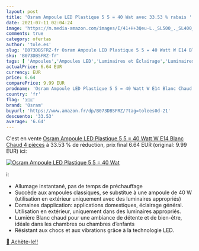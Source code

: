 ```yaml
---
layout: post
title: 'Osram Ampoule LED Plastique 5 5 = 40 Wat avec 33.53 % rabais '
date: 2021-07-11 02:04:24
image: 'https://m.media-amazon.com/images/I/41+H+3Qeu-L._SL500_._SL400_.jpg'
comments: true
category: ofertas
author: 'tole.es'
slug: 'B073DBSFRZ-fr Osram Ampoule LED Plastique 5 5 = 40 Watt W E14 Blanc...'
sku: 'B073DBSFRZ-fr'
tags: [ 'Ampoules','Ampoules LED','Luminaires et Éclairage','Luminaires et éclairage','osram', ]
actualPrice: 6.64 EUR
currency: EUR
price: 6.64
comparePrice: 9.99 EUR
prodname: 'Osram Ampoule LED Plastique 5 5 = 40 Watt W E14 Blanc Chaud  4 pièces'
country: 'fr'
flag: '🇫🇷'
brand: 'Osram'
buyurl: 'https://www.amazon.fr/dp/B073DBSFRZ/?tag=tolees0d-21'
descuento: '33.53'
average: '6.64'
---
```


C'est en vente [Osram Ampoule LED Plastique 5 5 = 40 Watt W E14 Blanc Chaud  4 pièces](https://www.amazon.fr/dp/B073DBSFRZ/?tag=tolees0d-21)  à  33.53 % de réduction, prix final  6.64 EUR (original: 9.99 EUR) ici:

[![Osram Ampoule LED Plastique 5 5 = 40 Wat](https://m.media-amazon.com/images/I/41+H+3Qeu-L._SL500_._SL400_.jpg)](https://www.amazon.fr/dp/B073DBSFRZ/?tag=tolees0d-21)

ℹ️:

- Allumage instantané, pas de temps de préchauffage
- Succède aux ampoules classiques, se substitue à une ampoule de 40 W (utilisation en extérieur uniquement avec des luminaires appropriés)
- Domaines dapplication: applications domestiques, éclairage général. Utilisation en extérieur, uniquement dans des luminaires appropriés.
- Lumière Blanc chaud pour une ambiance de détente et de bien-être, idéale dans les chambres ou chambres d’enfants
- Résistant aux chocs et aux vibrations grâce à la technologie LED.

[🛒 Achète-le!!](https://www.amazon.fr/dp/B073DBSFRZ/?tag=tolees0d-21)
